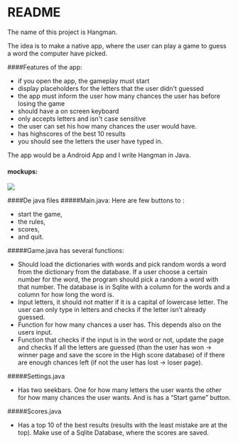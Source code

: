 README
========

The name of this project is Hangman.

The idea is to make a native app, where the user can play a game to guess a word the computer have picked.

####Features of the app:
* if you open the app, the gameplay must start
* display placeholders for the letters that the user didn't guessed
* the app must inform the user how many chances the user has before losing the game
* should have a on screen keyboard
* only accepts letters and isn't case sensitive
* the user can set his how many chances the user would have.
* has highscores of the best 10 results
* you should see the letters the user have typed in.

The app would be a Android App and I write Hangman in Java. 


#### mockups:
<img src=http://imagizer.imageshack.us/v2/800x600q90/827/cxzm.png>

####De java files
#####Main.java:
Here are few buttons to :
* start the game,
* the rules,
* scores, 
* and quit. 

#####Game.java
has several functions:
* Should load the dictionaries with words and pick random words a word from the                                         dictionary from the database. If a user choose a certain number for the word, the program                               should pick a random a word with that number.  The database is in Sqlite with a column                                  for the words and a column for how long the word is. 
* Input letters, it should not matter if it is a capital of lowercase letter. The user can only type in letters and checks if the letter isn’t  already guessed. 
* Function for how many chances a user has. This depends also on the users input. 
* Function that checks if the input is in the word or not, update the page and checks If all the letters are guessed (than the user has won -> winner page and save the score in the High score database) of if there are enough chances left (if not the user has lost -> loser page). 

#####Settings.java
* Has two seekbars. One for how many letters the user wants the other for how many chances the user wants. And is has a “Start game” button. 

#####Scores.java
* Has a top 10 of the best results (results with the least mistake are at the top). Make use of a Sqlite Database, where the scores are saved. 
 
